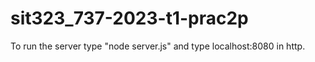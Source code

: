 # sit323_737-2023-t1-prac2p

To run the server type "node server.js"
and type localhost:8080 in http.
